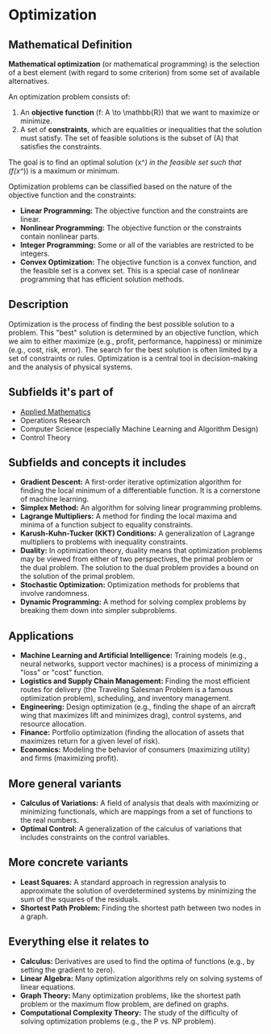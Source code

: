 # Optimization

## Mathematical Definition

**Mathematical optimization** (or mathematical programming) is the selection of a best element (with regard to some criterion) from some set of available alternatives.

An optimization problem consists of:
1.  An **objective function** \(f: A \to \mathbb{R}\) that we want to maximize or minimize.
2.  A set of **constraints**, which are equalities or inequalities that the solution must satisfy. The set of feasible solutions is the subset of \(A\) that satisfies the constraints.

The goal is to find an optimal solution \(x^*\) in the feasible set such that \(f(x^*)\) is a maximum or minimum.

Optimization problems can be classified based on the nature of the objective function and the constraints:
*   **Linear Programming:** The objective function and the constraints are linear.
*   **Nonlinear Programming:** The objective function or the constraints contain nonlinear parts.
*   **Integer Programming:** Some or all of the variables are restricted to be integers.
*   **Convex Optimization:** The objective function is a convex function, and the feasible set is a convex set. This is a special case of nonlinear programming that has efficient solution methods.

## Description

Optimization is the process of finding the best possible solution to a problem. This "best" solution is determined by an objective function, which we aim to either maximize (e.g., profit, performance, happiness) or minimize (e.g., cost, risk, error). The search for the best solution is often limited by a set of constraints or rules. Optimization is a central tool in decision-making and the analysis of physical systems.

## Subfields it's part of

*   [Applied Mathematics](../)
*   Operations Research
*   Computer Science (especially Machine Learning and Algorithm Design)
*   Control Theory

## Subfields and concepts it includes

*   **Gradient Descent:** A first-order iterative optimization algorithm for finding the local minimum of a differentiable function. It is a cornerstone of machine learning.
*   **Simplex Method:** An algorithm for solving linear programming problems.
*   **Lagrange Multipliers:** A method for finding the local maxima and minima of a function subject to equality constraints.
*   **Karush-Kuhn-Tucker (KKT) Conditions:** A generalization of Lagrange multipliers to problems with inequality constraints.
*   **Duality:** In optimization theory, duality means that optimization problems may be viewed from either of two perspectives, the primal problem or the dual problem. The solution to the dual problem provides a bound on the solution of the primal problem.
*   **Stochastic Optimization:** Optimization methods for problems that involve randomness.
*   **Dynamic Programming:** A method for solving complex problems by breaking them down into simpler subproblems.

## Applications

*   **Machine Learning and Artificial Intelligence:** Training models (e.g., neural networks, support vector machines) is a process of minimizing a "loss" or "cost" function.
*   **Logistics and Supply Chain Management:** Finding the most efficient routes for delivery (the Traveling Salesman Problem is a famous optimization problem), scheduling, and inventory management.
*   **Engineering:** Design optimization (e.g., finding the shape of an aircraft wing that maximizes lift and minimizes drag), control systems, and resource allocation.
*   **Finance:** Portfolio optimization (finding the allocation of assets that maximizes return for a given level of risk).
*   **Economics:** Modeling the behavior of consumers (maximizing utility) and firms (maximizing profit).

## More general variants

*   **Calculus of Variations:** A field of analysis that deals with maximizing or minimizing functionals, which are mappings from a set of functions to the real numbers.
*   **Optimal Control:** A generalization of the calculus of variations that includes constraints on the control variables.

## More concrete variants

*   **Least Squares:** A standard approach in regression analysis to approximate the solution of overdetermined systems by minimizing the sum of the squares of the residuals.
*   **Shortest Path Problem:** Finding the shortest path between two nodes in a graph.

## Everything else it relates to

*   **Calculus:** Derivatives are used to find the optima of functions (e.g., by setting the gradient to zero).
*   **Linear Algebra:** Many optimization algorithms rely on solving systems of linear equations.
*   **Graph Theory:** Many optimization problems, like the shortest path problem or the maximum flow problem, are defined on graphs.
*   **Computational Complexity Theory:** The study of the difficulty of solving optimization problems (e.g., the P vs. NP problem).
